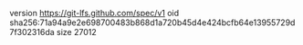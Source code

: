 version https://git-lfs.github.com/spec/v1
oid sha256:71a94a9e2e698700483b868d1a720b45d4e424bcfb64e13955729d7f302316da
size 27012
